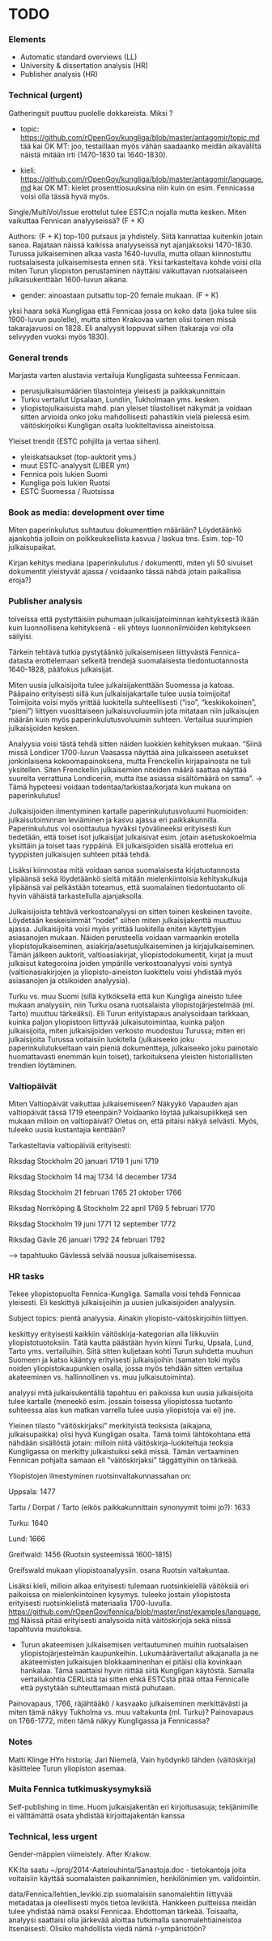 TODO
==========

### Elements

- Automatic standard overviews (LL)
- University & dissertation analysis (HR)
- Publisher analysis (HR)


### Technical (urgent)

Gatheringsit puuttuu puolelle dokkareista. Miksi ?

- topic: https://github.com/rOpenGov/kungliga/blob/master/antagomir/topic.md tää kai OK
MT: joo, testaillaan myös vähän saadaanko meidän aikaväliltä näistä mitään irti (1470-1830 tai 1640-1830).

- kieli: https://github.com/rOpenGov/kungliga/blob/master/antagomir/language.md kai OK
MT: kielet prosenttiosuuksina niin kuin on esim. Fennicassa voisi olla tässä hyvä myös.

Single/MultiVol/Issue erottelut tulee ESTC:n nojalla mutta kesken. Miten vaikuttaa Fennican analyyseissä? (F + K)


Authors: (F + K) top-100 putsaus ja yhdistely. Siitä kannattaa
kuitenkin jotain sanoa. Rajataan näissä kaikissa analyyseissä nyt
ajanjaksoksi 1470-1830. Turussa julkaiseminen alkaa vasta
1640-luvulla, mutta ollaan kiinnostuttu ruotsalaisesta julkaisemisesta
ennen sitä. Yksi tarkasteltava kohde voisi olla miten Turun yliopiston
perustaminen näyttäisi vaikuttavan ruotsalaiseen julkaisukenttään
1600-luvun aikana.

- gender: ainoastaan putsattu top-20 female mukaan. (F + K)

yksi haara sekä Kungligaa että Fennicaa jossa on koko data (joka tulee
siis 1900-luvun puolelle), mutta sitten Krakovaa varten olisi toinen
missä takarajavuosi on 1828. Eli analyysit loppuvat siihen (takaraja
voi olla selvyyden vuoksi myös 1830).



### General trends 

Marjasta varten alustavia vertailuja Kungligasta suhteessa
Fennicaan.

- perusjulkaisumäärien tilastointeja yleisesti ja paikkakunnittain
- Turku vertailut Upsalaan, Lundiin, Tukholmaan yms. kesken.
- yliopistojulkaisuista mahd. pian yleiset tilastolliset näkymät ja
  voidaan sitten arvioida onko joku mahdollisesti pahastikin vielä
  pielessä esim. väitöskirjoiksi Kungligan osalta luokiteltavissa
  aineistoissa.

Yleiset trendit (ESTC pohjilta ja vertaa siihen).

- yleiskatsaukset (top-auktorit yms.)
- muut ESTC-analyysit (LIBER ym)
- Fennica pois lukien Suomi
- Kungliga pois lukien Ruotsi
- ESTC Suomessa / Ruotsissa


### Book as media: development over time

Miten paperinkulutus suhtautuu dokumenttien määrään? Löydetäänkö
ajankohtia jolloin on poikkeuksellista kasvua / laskua
tms. Esim. top-10 julkaisupaikat.

Kirjan kehitys mediana (paperinkulutus / dokumentti, miten yli 50
sivuiset dokumentit yleistyvät ajassa / voidaanko tässä nähdä jotain
paikallisia eroja?)


### Publisher analysis

toiveissa että pystyttäisiin puhumaan julkaisijatoiminnan kehityksestä
ikään kuin luonnollisena kehityksenä - eli yhteys luonnonilmiöiden
kehitykseen säilyisi.

Tärkein tehtävä tutkia pystytäänkö julkaisemiseen liittyvästä
Fennica-datasta erottelemaan selkeitä trendejä suomalaisesta
tiedontuotannosta 1640-1828, pääfokus julkaisijat.

Miten uusia julkaisijoita tulee julkaisijakenttään Suomessa ja
katoaa. Pääpaino erityisesti sillä kun julkaisijakartalle tulee uusia
toimijoita! Toimijoita voisi myös yrittää luokitella suhteellisesti
(“iso”, “keskikokoinen”, “pieni”) liittyen vuosittaiseen
julkaisuvoluumiin jota mitataan niin julkaisujen määrän kuin myös
paperinkulutusvoluumin suhteen. Vertailua suurimpien julkaisijoiden
kesken.

Analyysia voisi tästä tehdä sitten näiden luokkien kehityksen
mukaan. “Siinä missä Londicer 1700-luvun Vaasassa näyttää aina
julkaisseen asetukset jonkinlaisena kokoomapainoksena, mutta
Frenckellin kirjapainosta ne tuli yksitellen. Siten Frenckellin
julkaisemien niteiden määrä saattaa näyttää suurelta verrattuna
Londiceriin, mutta itse asiassa sisältömäärä on sama”. → Tämä
hypoteesi voidaan todentaa/tarkistaa/korjata kun mukana on
paperinkulutus!

Julkaisijoiden ilmentyminen kartalle paperinkulutusvoluumi huomioiden:
julkaisutoiminnan leviäminen ja kasvu ajassa eri
paikkakunnilla. Paperinkulutus voi osoittautua hyväksi työvälineeksi erityisesti kun
tiedetään, että toiset isot julkaisijat julkaisivat esim. jotain
asetuskokoelmia yksittäin ja toiset taas ryppäinä. Eli julkaisijoiden
sisällä erottelua eri tyyppisten julkaisujen suhteen pitää tehdä.

Lisäksi kiinnostaa mitä voidaan sanoa suomalaisesta kirjatuotannosta
ylipäänsä sekä löydetäänkö sieltä mitään mielenkiintoisia
kehityskulkuja ylipäänsä vai pelkästään toteamus, että suomalainen
tiedontuotanto oli hyvin vähäistä tarkastellulla ajanjaksolla.

Julkaisijoista tehtävä verkostoanalyysi on sitten toinen keskeinen
tavoite. Löydetään keskeisimmät “nodet” siihen miten julkaisijakenttä
muuttuu ajassa. Julkaisijoita voisi myös yrittää luokitella eniten
käytettyjen asiasanojen mukaan. Näiden perusteella voidaan varmaankin
erotella yliopistojulkaiseminen, asiakirja/asetusjulkaiseminen ja
kirjajulkaiseminen. Tämän jälkeen auktorit, valtioasiakirjat,
yliopistodokumentit, kirjat ja muut julkaisut kategoroina joiden
ympärille verkostoanalyysi voisi syntyä (valtionasiakirjojen ja
yliopisto-aineiston luokittelu voisi yhdistää myös asiasanojen ja
otsikoiden analyysia).

Turku vs. muu Suomi (sillä kytköksellä että kun Kungliga aineisto
tulee mukaan analyysiin, niin Turku osana ruotsalaista
yliopistojärjestelmää (ml. Tarto) muuttuu tärkeäksi). Eli Turun
erityistapaus analysoidaan tarkkaan, kuinka paljon yliopistoon
liittyvää julkaisutoimintaa, kuinka paljon julkaisijoita, miten
julkaisijoiden verkosto muodostuu Turussa; miten eri julkaisijoita
Turussa voitaisiin luokitella (julkaiseeko joku paperinkulutukseltaan
vain pieniä dokumentteja, julkaiseeko joku painotalo huomattavasti
enemmän kuin toiset), tarkoituksena yleisten historiallisten trendien
löytäminen.




### Valtiopäivät

Miten Valtiopäivät vaikuttaa julkaisemiseen? Näkyykö Vapauden ajan
valtiopäivät tässä 1719 eteenpäin? Voidaanko löytää julkaisupiikkejä
sen mukaan milloin on valtiopäivät? Oletus on, että pitäisi näkyä
selvästi. Myös, tuleeko uusia kustantajia kenttään?

Tarkasteltavia valtiopäiviä erityisesti:

Riksdag Stockholm 20 januari 1719 1 juni 1719

Riksdag Stockholm 14 maj 1734 14 december 1734

Riksdag Stockholm 21 februari 1765 21 oktober 1766

Riksdag Norrköping & Stockholm 22 april 1769 5 februari 1770

Riksdag Stockholm 19 juni 1771 12 september 1772

Riksdag Gävle 26 januari 1792 24 februari 1792

--> tapahtuuko Gävlessä selvää nousua julkaisemisessa.



### HR tasks

Tekee yliopistopuolta Fennica-Kungliga. Samalla voisi tehdä Fennicaa
yleisesti. Eli keskittyä julkaisijoihin ja uusien julkaisijoiden
analyysiin.

Subject topics: pientä analyysia. Ainakin yliopisto-väitöskirjoihin liittyen.

keskittyy erityisesti kaikkiin väitöskirja-kategorian alla liikkuviin
yliopistotuotoksiin. Tätä kautta päästään hyvin kiinni Turku, Upsala,
Lund, Tarto yms. vertailuihin. Siitä sitten kuljetaan kohti Turun
suhdetta muuhun Suomeen ja katso kääntyy erityisesti julkaisijoihin
(samaten toki myös noiden yliopistokaupunkien osalla, jossa myös
tehdään sitten vertailua akateeminen vs. hallinnollinen vs. muu
julkaisutoiminta).

analyysi mitä julkaisukentällä tapahtuu eri paikoissa kun uusia
julkaisijoita tulee kartalle (meneekö esim. jossain toisessa
yliopistossa tuotanto suhteessa alas kun matkan varrella tulee uusia
yliopistoja vai ei) jne.

Yleinen tilasto "väitöskirjaksi" merkityistä teoksista (aikajana,
julkaisupaikka) olisi hyvä Kungligan osalta. Tämä toimii lähtökohtana
että nähdään sisällöstä jotain: milloin niitä väitöskirja-luokiteltuja
teoksia Kungligassa on merkitty julkaistuiksi sekä missä. Tämän
vertaaminen Fennican pohjalta samaan eli "väitöskirjaksi" täggättyihin
on tärkeää.

Yliopistojen ilmestyminen ruotsinvaltakunnassahan on:

Uppsala: 1477

Tartu / Dorpat / Tarto (eikös paikkakunnittain synonyymit toimi jo?): 1633

Turku: 1640

Lund: 1666

Greifwald: 1456 (Ruotsin systeemissä 1600-1815)

Greifswald mukaan yliopistoanalyysiin. osana Ruotsin valtakuntaa.

Lisäksi kieli, milloin alkaa erityisesti tulemaan ruotsinkielellä
väitöksiä eri paikoissa on mielenkiintoinen kysymys. tuleeko jostain
yliopistosta erityisesti ruotsinkielistä materiaalia 1700-luvulla.
https://github.com/rOpenGov/fennica/blob/master/inst/examples/language.md
Näissä pitää erityisesti analysoida niitä väitöskirjoja sekä niissä
tapahtuvia muutoksia.


- Turun akateemisen julkaisemisen vertautuminen muihin ruotsalaisen
  yliopistojärjestelmän kaupunkeihin. Lukumäärävertailut aikajanalla
  ja ne akateemisten julkaisujen blokkaaminenhan ei pitäisi olla
  kovinkaan hankalaa. Tämä saattaisi hyvin riittää siitä Kungligan
  käytöstä. Samalla vertailukohtia CERListä tai sitten ehkä ESTCstä
  pitää ottaa Fennicalle että pystytään suhteuttamaan mistä puhutaan.

Painovapaus, 1766, räjähtääkö / kasvaako julkaiseminen merkittävästi
ja miten tämä näkyy Tukholma vs. muu valtakunta (ml. Turku)?
Painovapaus on 1766-1772, miten tämä näkyy Kungligassa ja Fennicassa?


### Notes

Matti Klinge HYn historia; Jari Niemelä, Vain hyödynkö tähden
(väitöskirja) käsittelee Turun yliopiston asemaa.


### Muita Fennica tutkimuskysymyksiä

Self-publishing in time. Huom julkaisjakentän eri kirjoitusasuja;
tekijänimille ei välttämättä osata yhdistää kirjoittajakentän kanssa


### Technical, less urgent

Gender-mäppien viimeistely. After Krakow.

KK:lta saatu ~/proj/2014-Aatelouhinta/Sanastoja.doc - tietokantoja
joita voitaisiin käyttää suomalaisten paikannimien, henkilönimien
ym. validointiin.

data/Fennica/lehtien_levikki.zip suomalaisiin sanomalehtiin liittyvää
metadataa ja oleellisesti myös tietoa levikistä. Hankkeen puitteissa
meidän tulee yhdistää nämä osaksi Fennicaa. Ehdottoman
tärkeää. Toisaalta, analyysi saattaisi olla järkevää aloittaa
tutkimalla sanomalehtiaineistoa itsenäisesti. Olisiko mahdollista
viedä nämä r-ympäristöön?










